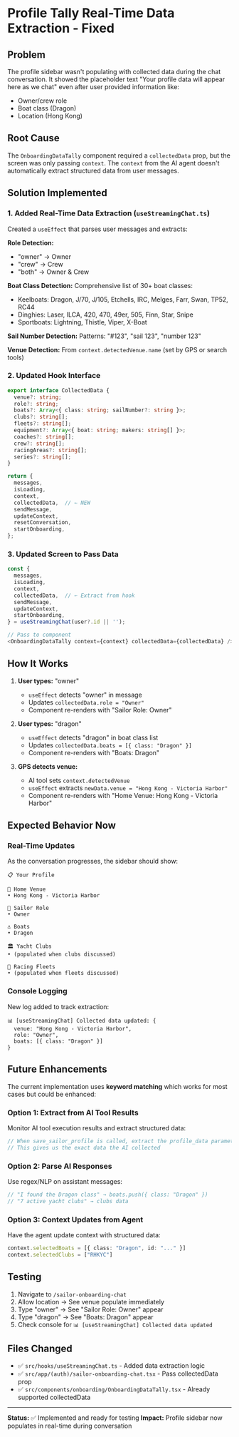 # Profile Tally Real-Time Data Extraction - Fixed

## Problem

The profile sidebar wasn't populating with collected data during the chat conversation. It showed the placeholder text "Your profile data will appear here as we chat" even after user provided information like:
- Owner/crew role
- Boat class (Dragon)
- Location (Hong Kong)

## Root Cause

The `OnboardingDataTally` component required a `collectedData` prop, but the screen was only passing `context`. The `context` from the AI agent doesn't automatically extract structured data from user messages.

## Solution Implemented

### 1. Added Real-Time Data Extraction (`useStreamingChat.ts`)

Created a `useEffect` that parses user messages and extracts:

**Role Detection:**
- "owner" → Owner
- "crew" → Crew
- "both" → Owner & Crew

**Boat Class Detection:**
Comprehensive list of 30+ boat classes:
- Keelboats: Dragon, J/70, J/105, Etchells, IRC, Melges, Farr, Swan, TP52, RC44
- Dinghies: Laser, ILCA, 420, 470, 49er, 505, Finn, Star, Snipe
- Sportboats: Lightning, Thistle, Viper, X-Boat

**Sail Number Detection:**
Patterns: "#123", "sail 123", "number 123"

**Venue Detection:**
From `context.detectedVenue.name` (set by GPS or search tools)

### 2. Updated Hook Interface

```typescript
export interface CollectedData {
  venue?: string;
  role?: string;
  boats?: Array<{ class: string; sailNumber?: string }>;
  clubs?: string[];
  fleets?: string[];
  equipment?: Array<{ boat: string; makers: string[] }>;
  coaches?: string[];
  crew?: string[];
  racingAreas?: string[];
  series?: string[];
}

return {
  messages,
  isLoading,
  context,
  collectedData,  // ← NEW
  sendMessage,
  updateContext,
  resetConversation,
  startOnboarding,
};
```

### 3. Updated Screen to Pass Data

```typescript
const {
  messages,
  isLoading,
  context,
  collectedData,  // ← Extract from hook
  sendMessage,
  updateContext,
  startOnboarding,
} = useStreamingChat(user?.id || '');

// Pass to component
<OnboardingDataTally context={context} collectedData={collectedData} />
```

## How It Works

1. **User types:** "owner"
   - `useEffect` detects "owner" in message
   - Updates `collectedData.role = "Owner"`
   - Component re-renders with "Sailor Role: Owner"

2. **User types:** "dragon"
   - `useEffect` detects "dragon" in boat class list
   - Updates `collectedData.boats = [{ class: "Dragon" }]`
   - Component re-renders with "Boats: Dragon"

3. **GPS detects venue:**
   - AI tool sets `context.detectedVenue`
   - `useEffect` extracts `newData.venue = "Hong Kong - Victoria Harbor"`
   - Component re-renders with "Home Venue: Hong Kong - Victoria Harbor"

## Expected Behavior Now

### Real-Time Updates
As the conversation progresses, the sidebar should show:

```
📋 Your Profile

📍 Home Venue
• Hong Kong - Victoria Harbor

👥 Sailor Role
• Owner

⚓ Boats
• Dragon

🏛️ Yacht Clubs
• (populated when clubs discussed)

👥 Racing Fleets
• (populated when fleets discussed)
```

### Console Logging
New log added to track extraction:
```
📊 [useStreamingChat] Collected data updated: {
  venue: "Hong Kong - Victoria Harbor",
  role: "Owner",
  boats: [{ class: "Dragon" }]
}
```

## Future Enhancements

The current implementation uses **keyword matching** which works for most cases but could be enhanced:

### Option 1: Extract from AI Tool Results
Monitor AI tool execution results and extract structured data:
```typescript
// When save_sailor_profile is called, extract the profile_data parameter
// This gives us the exact data the AI collected
```

### Option 2: Parse AI Responses
Use regex/NLP on assistant messages:
```typescript
// "I found the Dragon class" → boats.push({ class: "Dragon" })
// "7 active yacht clubs" → clubs data
```

### Option 3: Context Updates from Agent
Have the agent update context with structured data:
```typescript
context.selectedBoats = [{ class: "Dragon", id: "..." }]
context.selectedClubs = ["RHKYC"]
```

## Testing

1. Navigate to `/sailor-onboarding-chat`
2. Allow location → See venue populate immediately
3. Type "owner" → See "Sailor Role: Owner" appear
4. Type "dragon" → See "Boats: Dragon" appear
5. Check console for `📊 [useStreamingChat] Collected data updated`

## Files Changed

- ✅ `src/hooks/useStreamingChat.ts` - Added data extraction logic
- ✅ `src/app/(auth)/sailor-onboarding-chat.tsx` - Pass collectedData prop
- ✅ `src/components/onboarding/OnboardingDataTally.tsx` - Already supported collectedData

---

**Status:** ✅ Implemented and ready for testing
**Impact:** Profile sidebar now populates in real-time during conversation
